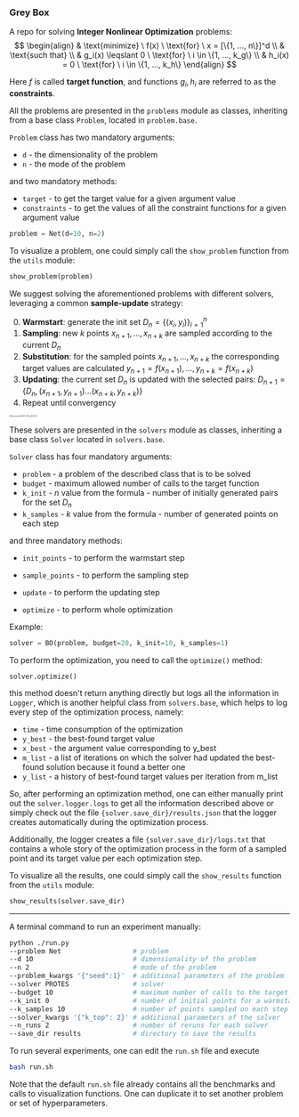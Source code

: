 ### Grey Box

A repo for solving **Integer Nonlinear Optimization** problems:
$$
\begin{align}
& \text{minimize} \ f(x) \ \text{for} \ x = [\{1, ..., n\}]^d \\
& \text{such that} \\
& g_i(x) \leqslant 0 \ \text{for} \ i \in \{1, ..., k_g\} \\
& h_i(x) = 0 \ \text{for} \ i \in \{1, ..., k_h\}
\end{align}
$$

Here $f$ is called **target function**, and functions $g_i, h_i$ are referred to as the **constraints**. 

All the problems are presented in the `problems` module as classes, inheriting from a base class `Problem`, located in `problem.base`. 

`Problem` class has two mandatory arguments:

- `d`​ - the dimensionality of the problem
- `n` - the mode of the problem

and two mandatory methods:

- `target` - to get the target value for a given argument value
- `constraints` - to get the values of all the constraint functions for a given argument value

```python
problem = Net(d=10, n=2)
```

To visualize a problem, one could simply call the `show_problem` function from the `utils` module:

```python
show_problem(problem)
```

We suggest solving the aforementioned problems with different solvers, leveraging a common **sample-update** strategy:

0. **Warmstart**: generate the init set $D_n = \{(x_i, y_i)\}^n_{i=1}$ ​​
1. **Sampling**: new $k$ points $x_{n+1}, ..., x_{n+k}$ are sampled according to the current $D_n$ 
2. **Substitution**: for the sampled points $x_{n+1}, ..., x_{n+k}$  the corresponding target values are calculated $y_{n+1} = f(x_{n+1}), ..., y_{n+k} = f(x_{n+k})$ 
3. **Updating**: the current set $D_n$ is updated with the selected pairs: $D_{n+1} = \{D_n, (x_{n+1}, y_{n+1})... (x_{n+k}, y_{n+k})\}$
4. Repeat until convergency

<img src="/Users/anabatsh/Library/Application Support/typora-user-images/Screenshot 2024-10-08 at 18.54.01.png" alt="Screenshot 2024-10-08 at 18.54.01" style="zoom:20%;" />

These solvers are presented in the `solvers` module as classes, inheriting a base class `Solver` located in `solvers.base`.

`Solver` class has four mandatory arguments:

- `problem` - a problem of the described class that is to be solved
- `budget` - maximum allowed number of calls to the target function
- `k_init` - $n$ value from the formula - number of initially generated pairs for the set $D_n$
- `k_samples` - $k$ value from the formula - number of generated points on each step

and three mandatory methods:

- `init_points` - to perform the warmstart step
- `sample_points` - to perform the sampling step

- `update` - to perform the updating step
- `optimize` - to perform whole optimization

Example:

```python
solver = BO(problem, budget=20, k_init=10, k_samples=1)
```

To perform the optimization, you need to call the `optimize()` method:

```
solver.optimize()
```

this method doesn't return anything directly but logs all the information in `Logger`, which is another helpful class from `solvers.base`, which helps to log every step of the optimization process, namely:

- `time` - time consumption of the optimization
- `y_best` - the best-found target value
- `x_best` - the argument value corresponding to y_best 
- `m_list` - a list of iterations on which the solver had updated the best-found solution because it found a better one 
- `y_list` - a history of best-found target values per iteration from m_list

So, after performing an optimization method, one can either manually print out the `solver.logger.logs` to get all the information described above or simply check out the file `{solver.save_dir}/results.json` that the logger creates automatically during the optimization process.

Additionally, the logger creates a file `{solver.save_dir}/logs.txt` that contains a whole story of the optimization process in the form of a sampled point and its target value per each optimization step.

To visualize all the results, one could simply call the `show_results` function from the `utils` module:

```python
show_results(solver.save_dir)
```

---

A terminal command to run an experiment manually:

```bash
python ./run.py 
--problem Net                  # problem
--d 10                         # dimensionality of the problem
--n 2                          # mode of the problem
--problem_kwargs '{"seed":1}'  # additional parameters of the problem
--solver PROTES                # solver
--budget 10                    # maximum number of calls to the target function
--k_init 0                     # number of initial points for a warmstart
--k_samples 10                 # number of points sampled on each step
--solver_kwargs '{"k_top": 2}' # additional parameters of the solver
--n_runs 2                     # number of reruns for each solver
--save_dir results             # directory to save the results
```

To run several experiments, one can edit the `run.sh` file and execute

```bash
bash run.sh
```

Note that the default `run.sh` file already contains all the benchmarks and calls to visualization functions. One can duplicate it to set another problem or set of hyperparameters.